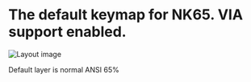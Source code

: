 The default keymap for NK65. VIA support enabled.
=========================================================

![Layout image](https://imgur.com/6go4vQV.png)

Default layer is normal ANSI 65%